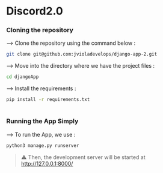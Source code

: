 

# Discord2.0 
</div>

### Cloning the repository

--> Clone the repository using the command below :
```bash
git clone git@github.com:jvioladevelops/django-app-2.git

```

--> Move into the directory where we have the project files : 
```bash
cd djangoApp

```

--> Install the requirements :
```bash
pip install -r requirements.txt

```

#

### Running the App Simply

--> To run the App, we use :
```bash
python3 manage.py runserver

```

> ⚠ Then, the development server will be started at http://127.0.0.1:8000/




